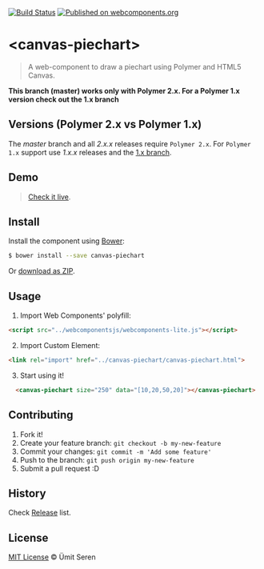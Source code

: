 [![Build Status](https://travis-ci.org/timeu/canvas-piechart.svg?branch=master)](https://travis-ci.org/timeu/canvas-piechart) [![Published on webcomponents.org](https://img.shields.io/badge/webcomponents.org-published-blue.svg)](https://www.webcomponents.org/element/timeu/canvas-piechart)


# &lt;canvas-piechart&gt;

> A web-component to draw a piechart using Polymer and HTML5 Canvas.

**This branch (master) works only with Polymer 2.x. For a Polymer 1.x version check out the 1.x branch**

## Versions (Polymer 2.x vs Polymer 1.x)
The *master* branch and all *2.x.x* releases require `Polymer 2.x`.
For `Polymer 1.x` support use *1.x.x* releases and the [1.x branch](https://github.com/timeu/canvas-piechart/tree/1.x).

## Demo
> [Check it live](https://www.webcomponents.org/element/timeu/canvas-piechart).

## Install

Install the component using [Bower](http://bower.io/):

```sh
$ bower install --save canvas-piechart
```

Or [download as ZIP](https://github.com/timeu/canvas-piechart/archive/master.zip).

## Usage

1. Import Web Components' polyfill:

  ```html
<script src="../webcomponentsjs/webcomponents-lite.js"></script>
  ```

2. Import Custom Element:

  ```html
<link rel="import" href="../canvas-piechart/canvas-piechart.html">
  ```

3. Start using it!

<!---
```
<custom-element-demo>
  <template>
    <script src="../webcomponentsjs/webcomponents-lite.js"></script>
    <link rel="import" href="canvas-piechart.html">
    <next-code-block></next-code-block>
  </template>
</custom-element-demo>
```
-->
```html
  <canvas-piechart size="250" data="[10,20,50,20]"></canvas-piechart>
```

## Contributing

1. Fork it!
2. Create your feature branch: `git checkout -b my-new-feature`
3. Commit your changes: `git commit -m 'Add some feature'`
4. Push to the branch: `git push origin my-new-feature`
5. Submit a pull request :D

## History

Check [Release](https://github.com/timeu/canvas-piechart/releases) list.

## License

[MIT License](http://timeu.mit-license.org/) © Ümit Seren
